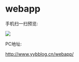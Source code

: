 # webapp
手机扫一扫预览:

![](http://otbcgjn6c.bkt.clouddn.com/liantu.png)

PC地址:

http://www.yybblog.cn/webapp/
